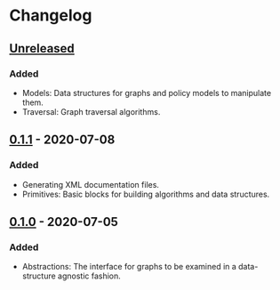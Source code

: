 # Changelog

## [Unreleased]
### Added
- Models: Data structures for graphs and policy models to manipulate them.
- Traversal: Graph traversal algorithms.

## [0.1.1] - 2020-07-08
### Added
- Generating XML documentation files.
- Primitives: Basic blocks for building algorithms and data structures. 

## [0.1.0] - 2020-07-05
### Added
- Abstractions: The interface for graphs to be examined in a data-structure agnostic fashion.

[Unreleased]: https://github.com/qbit86/arborescence/compare/abstractions-0.1.1...HEAD
[0.1.1]: https://github.com/qbit86/arborescence/compare/abstractions-0.1.0...primitives-0.1.1
[0.1.0]: https://github.com/qbit86/arborescence/releases/tag/abstractions-0.1.0
